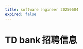 ```yaml
---
title: software engineer 20250604
expired: false
---
```


# TD bank 招聘信息

<JobPostingTable job-posting-json-path="td-bank/data/software-engineer-20250604.json" />
